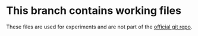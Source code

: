 # This branch contains working files

These files are used for experiments and are not part of the [official git repo](https://github.com/vincenzomadaghiele/Sound-augmented-fabrics).